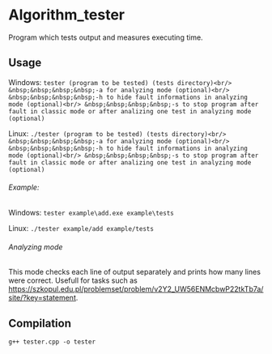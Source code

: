 # Algorithm_tester

Program which tests output and measures executing time.

## Usage
Windows:
`tester (program to be tested) (tests directory)<br/>
&nbsp;&nbsp;&nbsp;&nbsp;-a for analyzing mode (optional)<br/>
&nbsp;&nbsp;&nbsp;&nbsp;-h to hide fault informations in analyzing mode (optional)<br/>
&nbsp;&nbsp;&nbsp;&nbsp;-s to stop program after fault in classic mode or after analizing one test in analyzing mode (optional)`

Linux:
`./tester (program to be tested) (tests directory)<br/>
&nbsp;&nbsp;&nbsp;&nbsp;-a for analyzing mode (optional)<br/>
&nbsp;&nbsp;&nbsp;&nbsp;-h to hide fault informations in analyzing mode (optional)<br/>
&nbsp;&nbsp;&nbsp;&nbsp;-s to stop program after fault in classic mode or after analizing one test in analyzing mode (optional)`

###### Example:

Windows:
`tester example\add.exe example\tests`

Linux:
`./tester example/add example/tests`

###### Analyzing mode
This mode checks each line of output separately and prints how many lines were correct. Usefull for tasks such as https://szkopul.edu.pl/problemset/problem/v2Y2_UW56ENMcbwP22tkTb7a/site/?key=statement.

## Compilation
`g++ tester.cpp -o tester`

